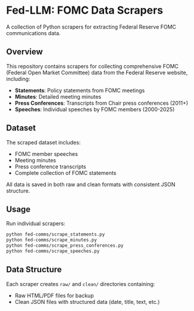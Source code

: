 # Fed-LLM: FOMC Data Scrapers

A collection of Python scrapers for extracting Federal Reserve FOMC communications data.

## Overview

This repository contains scrapers for collecting comprehensive FOMC (Federal Open Market Committee) data from the Federal Reserve website, including:

- **Statements**: Policy statements from FOMC meetings
- **Minutes**: Detailed meeting minutes 
- **Press Conferences**: Transcripts from Chair press conferences (2011+)
- **Speeches**: Individual speeches by FOMC members (2000-2025)

## Dataset

The scraped dataset includes:
- FOMC member speeches
- Meeting minutes
- Press conference transcripts
- Complete collection of FOMC statements

All data is saved in both raw and clean formats with consistent JSON structure.

## Usage

Run individual scrapers:

```bash
python fed-comms/scrape_statements.py
python fed-comms/scrape_minutes.py
python fed-comms/scrape_press_conferences.py
python fed-comms/scrape_speeches.py
```

## Data Structure

Each scraper creates `raw/` and `clean/` directories containing:
- Raw HTML/PDF files for backup
- Clean JSON files with structured data (date, title, text, etc.)